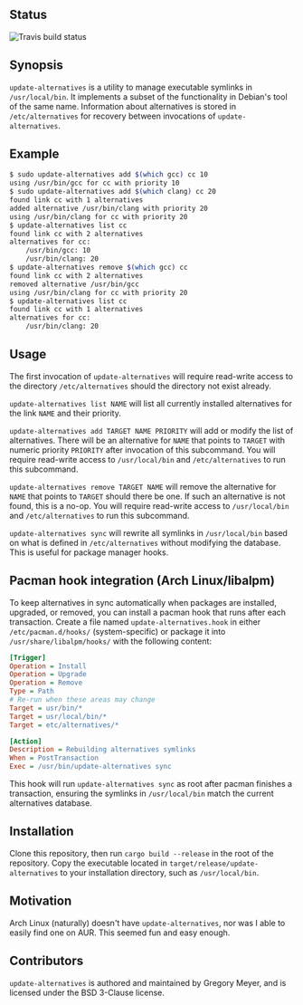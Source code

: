 ## Status

![Travis build status][travis]

[travis]: https://travis-ci.org/Gregory-Meyer/update-alternatives.svg?branch=master

## Synopsis

`update-alternatives` is a utility to manage executable symlinks in
`/usr/local/bin`. It implements a subset of the functionality in Debian's tool
of the same name. Information about alternatives is stored in
`/etc/alternatives` for recovery between invocations of `update-alternatives`.

## Example

```sh
$ sudo update-alternatives add $(which gcc) cc 10
using /usr/bin/gcc for cc with priority 10
$ sudo update-alternatives add $(which clang) cc 20
found link cc with 1 alternatives
added alternative /usr/bin/clang with priority 20
using /usr/bin/clang for cc with priority 20
$ update-alternatives list cc
found link cc with 2 alternatives
alternatives for cc:
    /usr/bin/gcc: 10
    /usr/bin/clang: 20
$ update-alternatives remove $(which gcc) cc
found link cc with 2 alternatives
removed alternative /usr/bin/gcc
using /usr/bin/clang for cc with priority 20
$ update-alternatives list cc
found link cc with 1 alternatives
alternatives for cc:
    /usr/bin/clang: 20
```

## Usage

The first invocation of `update-alternatives` will require read-write access to
the directory `/etc/alternatives` should the directory not exist already.

`update-alternatives list NAME` will list all currently installed alternatives
for the link `NAME` and their priority.

`update-alternatives add TARGET NAME PRIORITY` will add or modify the list of
alternatives. There will be an alternative for `NAME` that points to `TARGET`
with numeric priority `PRIORITY` after invocation of this subcommand. You will
require read-write access to `/usr/local/bin` and `/etc/alternatives` to run
this subcommand.

`update-alternatives remove TARGET NAME` will remove the alternative for `NAME`
that points to `TARGET` should there be one. If such an alternative is not
found, this is a no-op. You will require read-write access to
`/usr/local/bin` and `/etc/alternatives` to run this subcommand.

`update-alternatives sync` will rewrite all symlinks in `/usr/local/bin` based on
what is defined in `/etc/alternatives` without modifying the database. This is
useful for package manager hooks.

## Pacman hook integration (Arch Linux/libalpm)

To keep alternatives in sync automatically when packages are installed, upgraded,
or removed, you can install a pacman hook that runs after each transaction.
Create a file named `update-alternatives.hook` in either
`/etc/pacman.d/hooks/` (system-specific) or package it into
`/usr/share/libalpm/hooks/` with the following content:

```ini
[Trigger]
Operation = Install
Operation = Upgrade
Operation = Remove
Type = Path
# Re-run when these areas may change
Target = usr/bin/*
Target = usr/local/bin/*
Target = etc/alternatives/*

[Action]
Description = Rebuilding alternatives symlinks
When = PostTransaction
Exec = /usr/bin/update-alternatives sync
```

This hook will run `update-alternatives sync` as root after pacman finishes a
transaction, ensuring the symlinks in `/usr/local/bin` match the current
alternatives database.

## Installation

Clone this repository, then run `cargo build --release` in the root of the
repository. Copy the executable located in `target/release/update-alternatives`
to your installation directory, such as `/usr/local/bin`.

## Motivation

Arch Linux (naturally) doesn't have `update-alternatives`, nor was I able to
easily find one on AUR. This seemed fun and easy enough.

## Contributors

`update-alternatives` is authored and maintained by Gregory Meyer, and is
licensed under the BSD 3-Clause license.
